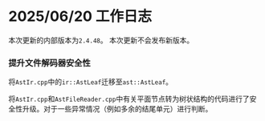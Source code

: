 # 2025/06/20 工作日志

本次更新的内部版本为``2.4.48``。
本次更新不会发布新版本。

### 提升文件解码器安全性

将``AstIr.cpp``中的``ir::AstLeaf``迁移至``ast::AstLeaf``。

将``AstIr.cpp``和``AstFileReader.cpp``中有关平面节点转为树状结构的代码进行了安全性升级。对于一些异常情况（例如多余的结尾单元）进行判断。